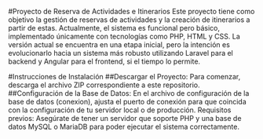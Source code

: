 


#Proyecto de Reserva de Actividades e Itinerarios
Este proyecto tiene como objetivo la gestión de reservas de actividades y la creación de itinerarios a partir de estas. Actualmente, el sistema es funcional pero básico, implementado únicamente con tecnologías como PHP, HTML y CSS. La versión actual se encuentra en una etapa inicial, pero la intención es evolucionarlo hacia un sistema más robusto utilizando Laravel para el backend y Angular para el frontend, si el tiempo lo permite.

#Instrucciones de Instalación
##Descargar el Proyecto:
Para comenzar, descarga el archivo ZIP correspondiente a este repositorio.
##Configuración de la Base de Datos:
En el archivo de configuración de la base de datos (conexion), ajusta el puerto de conexión para que coincida con la configuración de tu servidor local o de producción.
Requisitos previos: Asegúrate de tener un servidor que soporte PHP y una base de datos MySQL o MariaDB para poder ejecutar el sistema correctamente.
